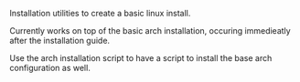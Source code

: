 Installation utilities to create a basic linux install.

Currently works on top of the basic arch installation, occuring immedieatly after the installation guide.

Use the arch installation script to have a script to install the base arch configuration as well.
